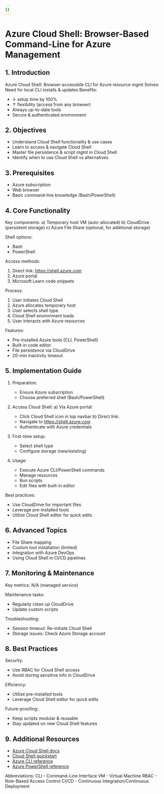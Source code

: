 ```yaml
---
{}
---
```

# Azure Cloud Shell: Browser-Based Command-Line for Azure Management

## 1. Introduction
Azure Cloud Shell: Browser-accessible CLI for Azure resource mgmt
Solves: Need for local CLI installs & updates
Benefits:
- ↓ setup time by 100%
- ↑ flexibility (access from any browser)
- Always up-to-date tools
- Secure & authenticated environment

## 2. Objectives
- Understand Cloud Shell functionality & use cases
- Learn to access & navigate Cloud Shell
- Master file persistence & script mgmt in Cloud Shell
- Identify when to use Cloud Shell vs alternatives

## 3. Prerequisites
- Azure subscription
- Web browser
- Basic command-line knowledge (Bash/PowerShell)

## 4. Core Functionality
Key components:
a) Temporary host VM (auto-allocated)
b) CloudDrive (persistent storage)
c) Azure File Share (optional, for additional storage)

Shell options:
- Bash
- PowerShell

Access methods:
1. Direct link: https://shell.azure.com
2. Azure portal
3. Microsoft Learn code snippets

Process:
1. User initiates Cloud Shell
2. Azure allocates temporary host
3. User selects shell type
4. Cloud Shell environment loads
5. User interacts with Azure resources

Features:
- Pre-installed Azure tools (CLI, PowerShell)
- Built-in code editor
- File persistence via CloudDrive
- 20-min inactivity timeout

## 5. Implementation Guide
1. Preparation:
   - Ensure Azure subscription
   - Choose preferred shell (Bash/PowerShell)

2. Access Cloud Shell:
   a) Via Azure portal:
      - Click Cloud Shell icon in top navbar
   b) Direct link:
      - Navigate to https://shell.azure.com
      - Authenticate with Azure credentials

3. First-time setup:
   - Select shell type
   - Configure storage (new/existing)

4. Usage:
   - Execute Azure CLI/PowerShell commands
   - Manage resources
   - Run scripts
   - Edit files with built-in editor

Best practices:
- Use CloudDrive for important files
- Leverage pre-installed tools
- Utilize Cloud Shell editor for quick edits

## 6. Advanced Topics
- File Share mapping
- Custom tool installation (limited)
- Integration with Azure DevOps
- Using Cloud Shell in CI/CD pipelines

## 7. Monitoring & Maintenance
Key metrics: N/A (managed service)

Maintenance tasks:
- Regularly clean up CloudDrive
- Update custom scripts

Troubleshooting:
- Session timeout: Re-initiate Cloud Shell
- Storage issues: Check Azure Storage account

## 8. Best Practices
Security:
- Use RBAC for Cloud Shell access
- Avoid storing sensitive info in CloudDrive

Efficiency:
- Utilize pre-installed tools
- Leverage Cloud Shell editor for quick edits

Future-proofing:
- Keep scripts modular & reusable
- Stay updated on new Cloud Shell features

## 9. Additional Resources
- [Azure Cloud Shell docs](https://docs.microsoft.com/en-us/azure/cloud-shell/overview)
- [Cloud Shell quickstart](https://docs.microsoft.com/en-us/azure/cloud-shell/quickstart)
- [Azure CLI reference](https://docs.microsoft.com/en-us/cli/azure/)
- [Azure PowerShell reference](https://docs.microsoft.com/en-us/powershell/azure/)

Abbreviations:
CLI - Command-Line Interface
VM - Virtual Machine
RBAC - Role-Based Access Control
CI/CD - Continuous Integration/Continuous Deployment
